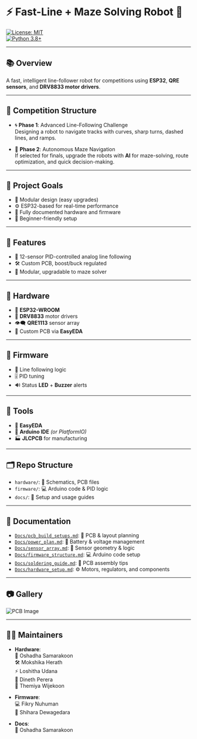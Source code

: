 # ⚡ Fast-Line + Maze Solving Robot 🤖  
[![License: MIT](https://img.shields.io/badge/License-MIT-yellow.svg)](https://opensource.org/licenses/MIT)  
[![Python 3.8+](https://img.shields.io/badge/Python-3.8+-blue.svg)](https://www.python.org/)  

---

## 📚 Overview  
A fast, intelligent line-follower robot for competitions using **ESP32**, **QRE sensors**, and **DRV8833 motor drivers**.

---

## 🏁 Competition Structure  

- 🌀 **Phase 1**: Advanced Line-Following Challenge  
  Designing a robot to navigate tracks with curves, sharp turns, dashed lines, and ramps.  

- 🧭 **Phase 2**: Autonomous Maze Navigation  
  If selected for finals, upgrade the robots with **AI** for maze-solving, route optimization, and quick decision-making.

---

## 🧠 Project Goals  

- 🧩 Modular design (easy upgrades)  
- ⚙️ ESP32-based for real-time performance  
- 📝 Fully documented hardware and firmware  
- 🐣 Beginner-friendly setup  

---

## 🌟 Features  

- 🎯 12-sensor PID-controlled analog line following  
- 🛠️ Custom PCB, boost/buck regulated  
- 🔄 Modular, upgradable to maze solver  

---

## 🔧 Hardware  

- 🧠 **ESP32-WROOM**  
- 🔌 **DRV8833** motor drivers  
- 👁️‍🗨️ **QRE1113** sensor array  
- 🧾 Custom PCB via **EasyEDA**  

---

## 🚀 Firmware  

- 🧬 Line following logic  
- 🎚️ PID tuning  
- 🔊 Status **LED** + **Buzzer** alerts  

---

## 🧰 Tools  

- 🧪 **EasyEDA**  
- 🧠 **Arduino IDE** *(or PlatformIO)*  
- 🏭 **JLCPCB** for manufacturing  

---

## 🗂️ Repo Structure  

- `hardware/`: 📐 Schematics, PCB files  
- `firmware/`: 💻 Arduino code & PID logic  
- `docs/`: 📄 Setup and usage guides  

---

## 📖 Documentation  

- [`Docs/pcb_build_setups.md`](Docs/pcb_build_setups.md): 📐 PCB & layout planning  
- [`Docs/power_plan.md`](Docs/power_plan.md): 🔋 Battery & voltage management  
- [`Docs/sensor_array.md`](Docs/sensor_array.md): 🧭 Sensor geometry & logic  
- [`Docs/firmware_structure.md`](Docs/firmware_structure.md): 💻 Arduino code setup  
- [`Docs/soldering_guide.md`](Docs/soldering_guide.md): 🔧 PCB assembly tips  
- [`Docs/hardware_setup.md`](Docs/hardware_setup.md): ⚙️ Motors, regulators, and components  

---

## 📷 Gallery  
![PCB Image](hardware/PCB-Top.jpg)  

---

## 👨‍🔧 Maintainers  

- **Hardware**:  
  🧠 Oshadha Samarakoon  
  🛠️ Mokshika Herath  
  ⚡ Loshitha Udana  
  🔩 Dineth Perera  
  🧰 Themiya Wijekoon  

- **Firmware**:  
  💻 Fikry Nuhuman  
  🤖 Shihara Dewagedara  

- **Docs**:  
  📖 Oshadha Samarakoon  
